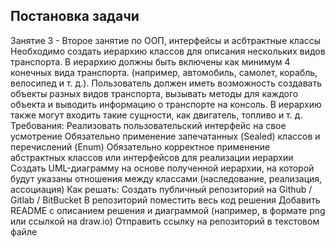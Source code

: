## Постановка задачи

Занятие 3 - Второе занятие по ООП, интерфейсы и асбтрактные
классы
Необходимо создать иерархию классов для описания нескольких видов транспорта. В иерархию
должны быть включены как минимум 4 конечных вида транспорта. (например, автомобиль, самолет,
корабль, велосипед и т. д.). Пользователь должен иметь возможность создавать объекты разных видов
транспорта, вызывать методы для каждого объекта и выводить информацию о транспорте на консоль.
В иерархию также могут входить такие сущности, как двигатель, топливо и т. д.
Требования:
Реализовать пользовательский интерфейс на свое усмотрение
Обязательно применение запечатанных (Sealed) классов и перечислений (Enum)
Обязательно корректное применение абстрактных классов или интерфейсов для реализации
иерархии
Создать UML-диаграмму на основе полученной иерархии, на которой будут указаны отношения
между классами (наследование, реализация, ассоциация)
Как решать:
Создать публичный репозиторий на Github / Gitlab / BitBucket
В репозиторий поместить весь код решения
Добавить README с описанием решения и диаграммой (например, в формате png или ссылкой на
draw.io)
Отправить ссылку на репозиторий в текстовом файле


